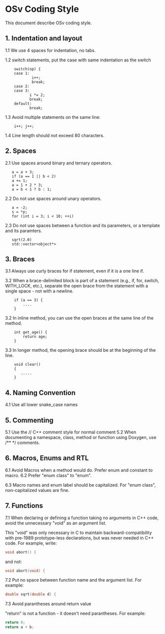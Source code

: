 # OSv Coding Style
This document describe OSv coding style.

## 1. Indentation and layout
1.1 We use 4 spaces for indentation, no tabs.

1.2 switch statements, put the case with same indentation as the switch
```
    switch(op) {
    case 1:
            i++;
            break;
    case 2:
    case 3:
           i *= 2;
           break;
    default:
           break;
```

1.3 Avoid multiple statements on the same line:
```
    i++; j++;
```

1.4 Line length should not exceed 80 characters.

## 2. Spaces
2.1 Use spaces around binary and ternary operators.
```
   a = a + 3;
   if (a == 1 || b < 2)
   a += 1;
   a = 1 + 2 * 3;
   a = b < 1 ? b : 1;
```

2.2 Do not use spaces around unary operators.
```
   a = -2;
   s = *p;
   for (int i = 3; i < 10; ++i)
```

2.3 Do not use spaces between a function and its parameters, or a
template and its paramters.
```
   sqrt(2.0)
   std::vector<object*>
```

## 3. Braces
3.1 Always use curly braces for if statement, even if it is a one line if.

3.2 When a brace-delimited block is part of a statement (e.g., if, for,
switch, WITH_LOCK, etc.), separate the open brace from the statement
with a single space - not with a newline.
```
    if (a == 3) {
        ....
    }
````

3.2 In inline method, you can use the open braces at the same line of the method.
```
    int get_age() {
        return age;
    }
```

3.3 In longer method,  the opening brace should be at the beginning of the line.
```
    void clear()
    {
       .....
    }
```

## 4. Naming Convention
4.1 Use all lower snake_case names

## 5. Commenting
5.1 Use the // C++ comment style for normal comment
5.2 When documenting a namespace, class, method or function using Doxygen, use /** */ comments.

## 6. Macros, Enums and RTL
6.1 Avoid Macros when a method would do. Prefer enum and constant to macro.
6.2 Prefer "enum class" to "enum".

6.3 Macro names and enum label should be capitalized. For "enum class",
non-capitalized values are fine.

## 7. Functions
7.1 When declaring or defining a function taking no arguments in C++ code,
avoid the unnecessary "void" as an argument list.

This "void" was only necessary in C to maintain backward-compatibility with
pre-1989 prototype-less declarations, but was never needed in C++ code.
For example, write:

```C++
void abort() {
```

and not:

```C++
void abort(void) {
```

7.2 Put no space between function name and the argument list. For example:

```C++
double sqrt(double d) {
```

7.3 Avoid parantheses around return value

"return" is not a function - it doesn't need parantheses. For example:

```C++
return 0;
return a + b;
```
